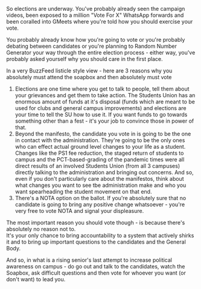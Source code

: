 <p><!-- wp:paragraph --></p>
<p>So elections are underway. You've probably already seen the campaign videos, been exposed to a million "Vote For X" WhatsApp forwards and been coralled into GMeets where you're told how you should exercise your vote.</p>
<p><!-- /wp:paragraph --></p>
<p><!-- wp:paragraph --></p>
<p>You probably already know how you're going to vote or you're probably debating between candidates or you're planning to Random Number Generator your way through the entire election process - either way, you've probably asked yourself why you should care in the first place.</p>
<p><!-- /wp:paragraph --></p>
<p><!-- wp:paragraph --></p>
<p>In a very BuzzFeed listicle style view - here are 3 reasons why you absolutely must attend the soapbox and then absolutely must vote</p>
<p><!-- /wp:paragraph --></p>
<p><!-- wp:list {"ordered":true} --></p>
<ol>
<li>Elections are one time where you get to talk to people, tell them about your grievances and get them to take action. The Students Union has an enormous amount of funds at it's disposal (funds which are meant to be used for clubs and general campus improvements) and elections are your time to tell the SU how to use it. If you want funds to go towards something other than a fest - it's your job to convince those in power of that.</li>
<li>Beyond the manifesto, the candidate you vote in is going to be the one in contact with the administration. They're going to be the only ones who can effect actual ground level changes to your life as a student. Changes like the PS1 fee reduction, the staged return of students to campus and the PCT-based-grading of the pandemic times were all direct results of an involved Students Union (from all 3 campuses) directly talking to the administration and bringing out concerns. And so, even if you don't particularly care about the manifestos, think about what changes you want to see tbe administration make and who you want spearheading the student movement on that end.</li>
<li>There's a NOTA option on the ballot. If you're absolutely sure that no candidate is going to bring any positive change whatsoever - you're very free to vote NOTA and signal your displeasure.</li>
</ol>
<p><!-- /wp:list --></p>
<p><!-- wp:paragraph --></p>
<p>The most important reason you should vote though - is because there's absolutely no reason not to.<br />It's your only chance to bring accountability to a system that actively shirks it and to bring up important questions to the candidates and the General Body.</p>
<p><!-- /wp:paragraph --></p>
<p><!-- wp:paragraph --></p>
<p>And so, in what is a rising senior's last attempt to increase political awareness on campus - do go out and talk to the candidates, watch the Soapbox, ask difficult questions and then vote for whoever you want (or don't want) to lead you.</p>
<p><!-- /wp:paragraph --></p>
